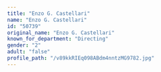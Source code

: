 ```yaml
---
title: "Enzo G. Castellari"
name: "Enzo G. Castellari"
id: "50739"
original_name: "Enzo G. Castellari"
known_for_department: "Directing"
gender: "2"
adult: "false"
profile_path: "/v89kkRIEq098ABdm4nntzMG9782.jpg"
---
```

